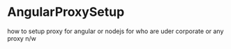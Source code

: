 # AngularProxySetup
how to setup proxy for angular or nodejs for who are uder corporate or any proxy n/w
